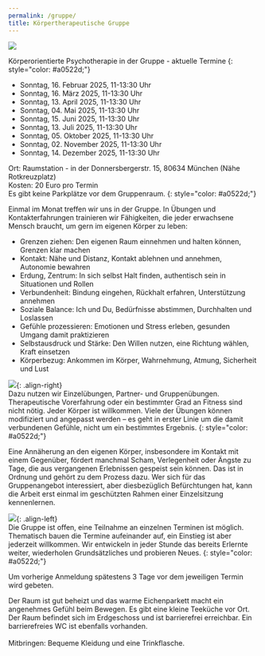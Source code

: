 ```yaml
---
permalink: /gruppe/
title: Körpertherapeutische Gruppe
---
```

![](/uploads/körpertherapie1_klein.jpg)

Körperorientierte Psychotherapie in der Gruppe - aktuelle Termine
{: style="color: #a0522d;"}

* Sonntag, 16. Februar 2025, 11-13:30 Uhr
* Sonntag, 16. März 2025, 11-13:30 Uhr
* Sonntag, 13. April 2025, 11-13:30 Uhr
* Sonntag, 04. Mai 2025, 11-13:30 Uhr
* Sonntag, 15. Juni 2025, 11-13:30 Uhr
* Sonntag, 13. Juli 2025, 11-13:30 Uhr
* Sonntag, 05. Oktober 2025, 11-13:30 Uhr
* Sonntag, 02. November 2025, 11-13:30 Uhr
* Sonntag, 14. Dezember 2025, 11-13:30 Uhr

Ort: Raumstation - in der Donnersbergerstr. 15, 80634 München (Nähe Rotkreuzplatz)\
Kosten: 20 Euro pro Termin\
Es gibt keine Parkplätze vor dem Gruppenraum.
{: style="color: #a0522d;"}

Einmal im Monat treffen wir uns in der Gruppe. In Übungen und Kontakterfahrungen trainieren wir Fähigkeiten, die jeder erwachsene Mensch braucht, um gern im eigenen Körper zu leben:

* Grenzen ziehen: Den eigenen Raum einnehmen und halten können, Grenzen klar machen
* Kontakt: Nähe und Distanz, Kontakt ablehnen und annehmen, Autonomie bewahren
* Erdung, Zentrum: In sich selbst Halt finden, authentisch sein in Situationen und Rollen
* Verbundenheit: Bindung eingehen, Rückhalt erfahren, Unterstützung annehmen
* Soziale Balance: Ich und Du, Bedürfnisse abstimmen, Durchhalten und Loslassen
* Gefühle prozessieren: Emotionen und Stress erleben, gesunden Umgang damit praktizieren
* Selbstausdruck und Stärke: Den Willen nutzen, eine Richtung wählen, Kraft einsetzen
* Körperbezug: Ankommen im Körper, Wahrnehmung, Atmung, Sicherheit und Lust 

![](/uploads/körpertherapie2_klein.jpg){: .align-right}
<br> Dazu nutzen wir Einzelübungen, Partner- und Gruppenübungen. Therapeutische Vorerfahrung oder ein bestimmter Grad an Fitness sind nicht nötig. Jeder Körper ist willkommen. Viele der Übungen können modifiziert und angepasst werden – es geht in erster Linie um die damit verbundenen Gefühle, nicht um ein bestimmtes Ergebnis.
{: style="color: #a0522d;"}

Eine Annäherung an den eigenen Körper, insbesondere im Kontakt mit einem Gegenüber, fördert manchmal Scham, Verlegenheit oder Ängste zu Tage, die aus vergangenen Erlebnissen gespeist sein können. Das ist in Ordnung und gehört zu dem Prozess dazu. Wer sich für das Gruppenangebot interessiert, aber diesbezüglich Befürchtungen hat, kann die Arbeit erst einmal im geschützten Rahmen einer Einzelsitzung kennenlernen.
<br>

![](/uploads/körpertherapie3_klein.jpg){: .align-left}
<br> Die Gruppe ist offen, eine Teilnahme an einzelnen Terminen ist möglich. Thematisch bauen die Termine aufeinander auf, ein Einstieg ist aber jederzeit willkommen. Wir entwickeln in jeder Stunde das bereits Erlernte weiter, wiederholen Grundsätzliches und probieren Neues.
{: style="color: #a0522d;"}

Um vorherige Anmeldung spätestens 3 Tage vor dem jeweiligen Termin wird gebeten. 

Der Raum ist gut beheizt und das warme Eichenparkett macht ein angenehmes Gefühl beim Bewegen. Es gibt eine kleine Teeküche vor Ort. Der Raum befindet sich im Erdgeschoss und ist barrierefrei erreichbar. Ein barrierefreies WC ist ebenfalls vorhanden.\
\
Mitbringen: Bequeme Kleidung und eine Trinkflasche.